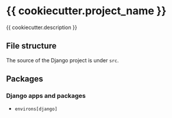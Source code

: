 # {{ cookiecutter.project_name }}

{{ cookiecutter.description }}

## File structure

The source of the Django project is under ``src``.

## Packages

### Django apps and packages

- ``environs[django]``
